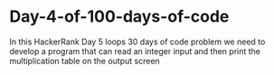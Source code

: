 # Day-4-of-100-days-of-code
In this HackerRank Day 5 loops 30 days of code problem we need to develop a program that can read an integer input and then print the multiplication table on the output screen
